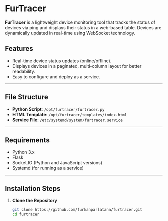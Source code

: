 # FurTracer

**FurTracer** is a lightweight device monitoring tool that tracks the status of devices via ping and displays their status in a web-based table. Devices are dynamically updated in real-time using WebSocket technology.

## Features

- Real-time device status updates (online/offline).
- Displays devices in a paginated, multi-column layout for better readability.
- Easy to configure and deploy as a service.

---

## File Structure

- **Python Script**: `/opt/furtracer/furtracer.py`
- **HTML Template**: `/opt/furtracer/templates/index.html`
- **Service File**: `/etc/systemd/system/furtracer.service`

---

## Requirements

- Python 3.x
- Flask
- Socket.IO (Python and JavaScript versions)
- Systemd (for running as a service)

---

## Installation Steps

1. **Clone the Repository**
   ```bash
   git clone https://github.com/furkanparlatann/furtracer.git
   cd furtracer
